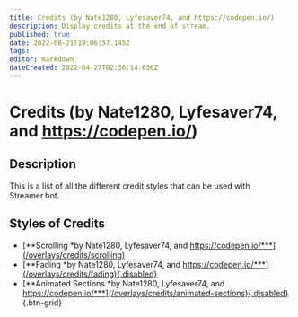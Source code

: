 ```yaml
---
title: Credits (by Nate1280, Lyfesaver74, and https://codepen.io/)
description: Display credits at the end of stream.
published: true
date: 2022-08-21T19:06:57.145Z
tags: 
editor: markdown
dateCreated: 2022-04-27T02:36:14.656Z
---
```


# Credits (by Nate1280, Lyfesaver74, and https://codepen.io/)

## Description

This is a list of all the different credit styles that can be used with Streamer.bot.

## Styles of Credits

* [**Scrolling *by Nate1280, Lyfesaver74, and https://codepen.io/***](/overlays/credits/scrolling)
* [**Fading *by Nate1280, Lyfesaver74, and https://codepen.io/***](/overlays/credits/fading){.disabled}
* [**Animated Sections *by Nate1280, Lyfesaver74, and https://codepen.io/***](/overlays/credits/animated-sections){.disabled}
{.btn-grid}